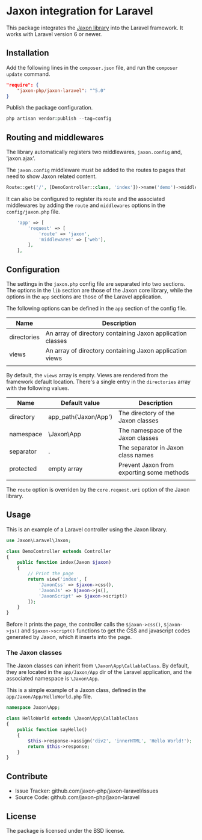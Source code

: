 Jaxon integration for Laravel
=============================

This package integrates the [Jaxon library](https://github.com/jaxon-php/jaxon-core) into the Laravel framework.
It works with Laravel version 6 or newer.

Installation
------------

Add the following lines in the `composer.json` file, and run the `composer update` command.
```json
"require": {
    "jaxon-php/jaxon-laravel": "^5.0"
}
```

Publish the package configuration.
```php
php artisan vendor:publish --tag=config
```

Routing and middlewares
-----------------------

The library automatically registers two middlewares, `jaxon.config` and, 'jaxon.ajax'.

The `jaxon.config` middleware must be added to the routes to pages that need to show Jaxon related content.

```php
Route::get('/', [DemoController::class, 'index'])->name('demo')->middleware(['web', 'jaxon.config']);
```

It can also be configured to register its route and the associated middlewares by adding the `route` and `middlewares` options in the `config/jaxon.php` file.

```php
    'app' => [
        'request' => [
            'route' => 'jaxon',
            'middlewares' => ['web'],
        ],
    ],
```

Configuration
-------------

The settings in the `jaxon.php` config file are separated into two sections.
The options in the `lib` section are those of the Jaxon core library, while the options in the `app` sections are those of the Laravel application.

The following options can be defined in the `app` section of the config file.

| Name | Description |
|------|---------------|
| directories | An array of directory containing Jaxon application classes |
| views   | An array of directory containing Jaxon application views |
| | | |

By default, the `views` array is empty. Views are rendered from the framework default location.
There's a single entry in the `directories` array with the following values.

| Name | Default value | Description |
|------|---------------|-------------|
| directory | app_path('Jaxon/App') | The directory of the Jaxon classes |
| namespace | \Jaxon\App  | The namespace of the Jaxon classes |
| separator | .           | The separator in Jaxon class names |
| protected | empty array | Prevent Jaxon from exporting some methods |
| | | |

The `route` option is overriden by the `core.request.uri` option of the Jaxon library.

Usage
-----

This is an example of a Laravel controller using the Jaxon library.
```php
use Jaxon\Laravel\Jaxon;

class DemoController extends Controller
{
    public function index(Jaxon $jaxon)
    {
        // Print the page
        return view('index', [
            'JaxonCss' => $jaxon->css(),
            'JaxonJs' => $jaxon->js(),
            'JaxonScript' => $jaxon->script()
        ]);
    }
}
```

Before it prints the page, the controller calls the `$jaxon->css()`, `$jaxon->js()` and `$jaxon->script()` functions to get the CSS and javascript codes generated by Jaxon, which it inserts into the page.

### The Jaxon classes

The Jaxon classes can inherit from `\Jaxon\App\CallableClass`.
By default, they are located in the `app/Jaxon/App` dir of the Laravel application, and the associated namespace is `\Jaxon\App`.

This is a simple example of a Jaxon class, defined in the `app/Jaxon/App/HelloWorld.php` file.

```php
namespace Jaxon\App;

class HelloWorld extends \Jaxon\App\CallableClass
{
    public function sayHello()
    {
        $this->response->assign('div2', 'innerHTML', 'Hello World!');
        return $this->response;
    }
}
```

Contribute
----------

- Issue Tracker: github.com/jaxon-php/jaxon-laravel/issues
- Source Code: github.com/jaxon-php/jaxon-laravel

License
-------

The package is licensed under the BSD license.
